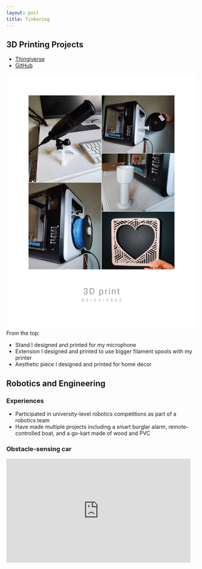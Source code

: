```yaml
---
layout: post
title: Tinkering
---
```

## 3D Printing Projects
- [Thingiverse](https://thingiverse.com)
- [GitHub](https://github.com/Zo-Bro-23/3D-Printing)

![3D Printing Projects](assets/3DPrinting.jpg)
From the top:
- Stand I designed and printed for my microphone
- Extension I designed and printed to use bigger filament spools with my printer
- Aesthetic piece I designed and printed for home decor

## Robotics and Engineering
### Experiences
- Participated in university-level robotics competitions as part of a robotics team
- Have made multiple projects including a smart burglar alarm, remote-controlled boat, and a go-kart made of wood and PVC

### Obstacle-sensing car

<iframe width="487" height="274" src="https://www.youtube.com/embed/wvp22Te1N5U" title="Arduino Car with Obstacle Detection" frameborder="0" allow="accelerometer; autoplay; clipboard-write; encrypted-media; gyroscope; picture-in-picture" allowfullscreen></iframe>